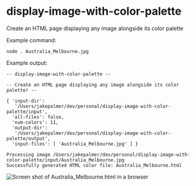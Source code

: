 # display-image-with-color-palette
Create an HTML page displaying any image alongside its color palette

Example command:

```node . Australia_Melbourne.jpg```

Example output:

```
-- display-image-with-color-palette --

-- Create an HTML page displaying any image alongside its color palette! --

{ 'input-dir':
   '/Users/jakepalmer/dev/personal/display-image-with-color-palette/input',
  'all-files': false,
  'num-colors': 11,
  'output-dir':
   '/Users/jakepalmer/dev/personal/display-image-with-color-palette/output',
  'input-files': [ 'Australia_Melbourne.jpg' ] }

Processing image /Users/jakepalmer/dev/personal/display-image-with-color-palette/input/Australia_Melbourne.jpg
Successfully generated HTML color file: Australia_Melbourne.html
```

![Screen shot of Australia_Melbourne.html in a browser](https://github.com/ijambro/display-image-with-color-palette/raw/master/output/Australia_Melbourne.png)
